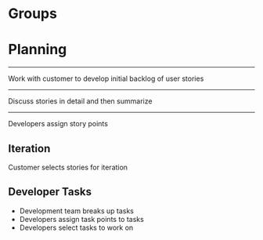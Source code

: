Groups
======

Planning
========

---

Work with customer to develop initial backlog of user stories

---

Discuss stories in detail and then summarize

---

Developers assign story points

Iteration
---------

Customer selects stories for iteration

Developer Tasks
--------------

- Development team breaks up tasks
- Developers assign task points to tasks
- Developers select tasks to work on
